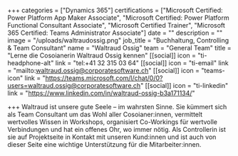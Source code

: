 +++
categories = ["Dynamics 365"]
certifications = ["Microsoft Certified: Power Platform App Maker Associate", "Microsoft Certified: Power Platform Functional Consultant Associate", "Microsoft Certified Trainer", "Microsoft 365 Certified: Teams Administrator Associate"]
date = ""
description = ""
image = "/uploads/waltraudossig.png"
job_title = "Buchhaltung, Controlling & Team Consultant"
name = "Waltraud Ossig"
team = "General Team"
title = "Lerne die Cosoianerin Waltraud Ossig kennen"
[[social]]
icon = "ti-headphone-alt"
link = "tel:+41 32 315 03 64"
[[social]]
icon = "ti-email"
link = "mailto:waltraud.ossig@corporatesoftware.ch"
[[social]]
icon = "teams-icon"
link = "https://teams.microsoft.com/l/chat/0/0?users=waltraud.ossig@corporatesoftware.ch"
[[social]]
icon = "ti-linkedin"
link = "https://www.linkedin.com/in/waltraud-ossig-b3a171134/"

+++
Waltraud ist unsere gute Seele – im wahrsten Sinne. Sie kümmert sich als Team Consultant um das Wohl aller Cosoianer:innen, vermittelt wertvolles Wissen in Workshops, organisiert Co-Workings für wertvolle Verbindungen und hat ein offenes Ohr, wo immer nötig. Als Controllerin ist sie auf Projektseite in Kontakt mit unseren Kund:innen und ist auch von dieser Seite eine wichtige Unterstützung für die Mitarbeiter:innen.